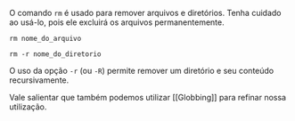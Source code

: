 O comando `rm` é usado para remover arquivos e diretórios. Tenha cuidado ao usá-lo, pois ele excluirá os arquivos permanentemente.


```
rm nome_do_arquivo

rm -r nome_do_diretorio
```

O uso da opção `-r` (ou `-R`) permite remover um diretório e seu conteúdo recursivamente.

Vale salientar que também podemos utilizar [[Globbing]] para refinar nossa utilização.